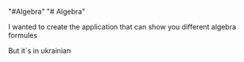 "#Algebra" 
"# Algebra"


I wanted to create the application that can show you different algebra formules

But it`s in ukrainian
